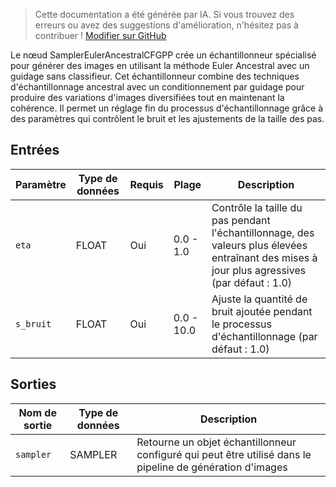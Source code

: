 > Cette documentation a été générée par IA. Si vous trouvez des erreurs ou avez des suggestions d'amélioration, n'hésitez pas à contribuer ! [Modifier sur GitHub](https://github.com/Comfy-Org/embedded-docs/blob/main/comfyui_embedded_docs/docs/SamplerEulerAncestralCFGPP/fr.md)

Le nœud SamplerEulerAncestralCFGPP crée un échantillonneur spécialisé pour générer des images en utilisant la méthode Euler Ancestral avec un guidage sans classifieur. Cet échantillonneur combine des techniques d'échantillonnage ancestral avec un conditionnement par guidage pour produire des variations d'images diversifiées tout en maintenant la cohérence. Il permet un réglage fin du processus d'échantillonnage grâce à des paramètres qui contrôlent le bruit et les ajustements de la taille des pas.

## Entrées

| Paramètre | Type de données | Requis | Plage | Description |
|-----------|-----------|----------|-------|-------------|
| `eta` | FLOAT | Oui | 0.0 - 1.0 | Contrôle la taille du pas pendant l'échantillonnage, des valeurs plus élevées entraînant des mises à jour plus agressives (par défaut : 1.0) |
| `s_bruit` | FLOAT | Oui | 0.0 - 10.0 | Ajuste la quantité de bruit ajoutée pendant le processus d'échantillonnage (par défaut : 1.0) |

## Sorties

| Nom de sortie | Type de données | Description |
|-------------|-----------|-------------|
| `sampler` | SAMPLER | Retourne un objet échantillonneur configuré qui peut être utilisé dans le pipeline de génération d'images |

